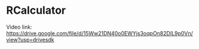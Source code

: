 # RCalculator
Video link: https://drive.google.com/file/d/15Ww21DN40o0EWYjs3oqpOn82DIL9p0Vn/view?usp=drivesdk
